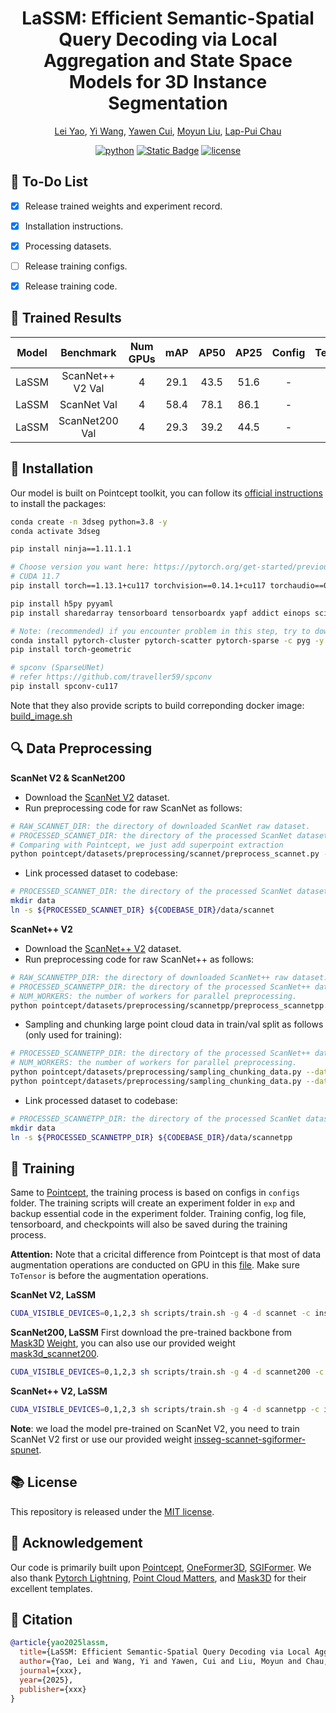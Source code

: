 <div align="center">

# LaSSM: Efficient Semantic-Spatial Query Decoding via Local Aggregation and State Space Models for 3D Instance Segmentation
[Lei Yao](https://rayyoh.github.io/), [Yi Wang](https://wangyintu.github.io/), [Yawen Cui](https://scholar.google.com/citations?hl=zh-CN&user=Er0gOskAAAAJ&view_op=list_works&sortby=pubdate), [Moyun Liu](https://lmomoy.github.io/), [Lap-Pui Chau](https://www.eie.polyu.edu.hk/~lpchau/)

[![python](https://img.shields.io/badge/-Python_3.8-blue?logo=python&logoColor=white)](https://github.com/pre-commit/pre-commit)
[![Static Badge](https://img.shields.io/badge/Weights-grey?style=plastic&logo=huggingface&logoColor=yellow)](https://huggingface.co/RayYoh/LaSSM)
[![license](https://img.shields.io/badge/License-MIT-green.svg?labelColor=gray)](LICENSE)


</div>

## :memo: To-Do List
- [x] Release trained weights and experiment record.
- [x] Installation instructions.
- [x] Processing datasets.
- [ ] Release training configs.
- [x] Release training code.



## :floppy_disk: Trained Results
| Model | Benchmark | Num GPUs | mAP | AP50 | AP25 | Config | Tensorboard | Exp Record | Model |
| :---: | :---: | :---: | :---: | :---: | :---: | :---: | :---: | :---: | :---: |
| LaSSM | ScanNet++ V2 Val | 4 | 29.1 | 43.5 | 51.6 | - | [Link](https://huggingface.co/RayYoh/LaSSM/tensorboard) | [Link](https://huggingface.co/RayYoh/LaSSM/raw/main/scannetpp-lassm-spunet-v2-3/train.log) | [Link](https://huggingface.co/RayYoh/LaSSM/blob/main/scannetpp-lassm-spunet-v2-3/model/model_best.pth) |
| LaSSM | ScanNet Val | 4 | 58.4 | 78.1 | 86.1 | - | - | [Link](https://huggingface.co/RayYoh/LaSSM/raw/main/scannet-lassm-spunet-v2-3/train.log) | [Link](https://huggingface.co/RayYoh/LaSSM/blob/main/scannet-lassm-spunet-v2-3/model/model_best.pth) |
| LaSSM | ScanNet200 Val | 4 | 29.3 | 39.2 | 44.5 | - | - | [Link](https://huggingface.co/RayYoh/LaSSM/raw/main/scannet200-lassm-minkunet-3/train.log) | [Link](https://huggingface.co/RayYoh/LaSSM/blob/main/scannet200-lassm-minkunet-3/model/model_best.pth) |


## :hammer: Installation
Our model is built on Pointcept toolkit, you can follow its [official instructions](https://github.com/Pointcept/Pointcept?tab=readme-ov-file#installation) to install the packages:

```bash
conda create -n 3dseg python=3.8 -y
conda activate 3dseg

pip install ninja==1.11.1.1

# Choose version you want here: https://pytorch.org/get-started/previous-versions/
# CUDA 11.7
pip install torch==1.13.1+cu117 torchvision==0.14.1+cu117 torchaudio==0.13.1 --extra-index-url https://download.pytorch.org/whl/cu117

pip install h5py pyyaml
pip install sharedarray tensorboard tensorboardx yapf addict einops scipy plyfile termcolor timm

# Note: (recommended) if you encounter problem in this step, try to download packages on official web and install locally
conda install pytorch-cluster pytorch-scatter pytorch-sparse -c pyg -y
pip install torch-geometric

# spconv (SparseUNet)
# refer https://github.com/traveller59/spconv
pip install spconv-cu117
```
Note that they also provide scripts to build correponding docker image: [build_image.sh](https://github.com/Pointcept/Pointcept/blob/main/scripts/build_image.sh)


## :mag: Data Preprocessing 
**ScanNet V2 & ScanNet200**
- Download the [ScanNet V2](http://www.scan-net.org/) dataset.
- Run preprocessing code for raw ScanNet as follows:

```bash
# RAW_SCANNET_DIR: the directory of downloaded ScanNet raw dataset.
# PROCESSED_SCANNET_DIR: the directory of the processed ScanNet dataset (output dir).
# Comparing with Pointcept, we just add superpoint extraction
python pointcept/datasets/preprocessing/scannet/preprocess_scannet.py --dataset_root ${RAW_SCANNET_DIR} --output_root ${PROCESSED_SCANNET_DIR}
```
- Link processed dataset to codebase:
```bash
# PROCESSED_SCANNET_DIR: the directory of the processed ScanNet dataset.
mkdir data
ln -s ${PROCESSED_SCANNET_DIR} ${CODEBASE_DIR}/data/scannet
```

**ScanNet++ V2**
- Download the [ScanNet++ V2](https://kaldir.vc.in.tum.de/scannetpp/) dataset.
- Run preprocessing code for raw ScanNet++ as follows:
```bash
# RAW_SCANNETPP_DIR: the directory of downloaded ScanNet++ raw dataset.
# PROCESSED_SCANNETPP_DIR: the directory of the processed ScanNet++ dataset (output dir).
# NUM_WORKERS: the number of workers for parallel preprocessing.
python pointcept/datasets/preprocessing/scannetpp/preprocess_scannetpp.py --dataset_root ${RAW_SCANNETPP_DIR} --output_root ${PROCESSED_SCANNETPP_DIR} --num_workers ${NUM_WORKERS}
```
- Sampling and chunking large point cloud data in train/val split as follows (only used for training):
```bash
# PROCESSED_SCANNETPP_DIR: the directory of the processed ScanNet++ dataset (output dir).
# NUM_WORKERS: the number of workers for parallel preprocessing.
python pointcept/datasets/preprocessing/sampling_chunking_data.py --dataset_root ${PROCESSED_SCANNETPP_DIR} --grid_size 0.01 --chunk_range 6 6 --chunk_stride 3 3 --split train --num_workers ${NUM_WORKERS}
python pointcept/datasets/preprocessing/sampling_chunking_data.py --dataset_root ${PROCESSED_SCANNETPP_DIR} --grid_size 0.01 --chunk_range 6 6 --chunk_stride 3 3 --split val --num_workers ${NUM_WORKERS}
```
- Link processed dataset to codebase:
```bash
# PROCESSED_SCANNETPP_DIR: the directory of the processed ScanNet dataset.
mkdir data
ln -s ${PROCESSED_SCANNETPP_DIR} ${CODEBASE_DIR}/data/scannetpp
```

## 🚀 Training
Same to [Pointcept](https://github.com/Pointcept/Pointcept), the training process is based on configs in `configs` folder. The training scripts will create an experiment folder in `exp` and backup essential code in the experiment folder. Training config, log file, tensorboard, and checkpoints will also be saved during the training process.

**Attention:** Note that a cricital difference from Pointcept is that most of data augmentation operations are conducted on GPU in this [file](/pointcept/custom/transform_tensor.py). Make sure `ToTensor` is before the augmentation operations.

**ScanNet V2, LaSSM**
```bash
CUDA_VISIBLE_DEVICES=0,1,2,3 sh scripts/train.sh -g 4 -d scannet -c insseg-sm-spunet-v2-0 -n insseg-sm-spunet-v2-0
```

**ScanNet200, LaSSM**
First download the pre-trained backbone from [Mask3D](https://github.com/JonasSchult/Mask3D) [Weight](https://github.com/oneformer3d/oneformer3d/releases/download/v1.0/mask3d_scannet200.pth), you can also use our provided weight [mask3d_scannet200](https://huggingface.co/RayYoh/SGIFormer/blob/main/mask3d_scannet200.pth).
```bash
CUDA_VISIBLE_DEVICES=0,1,2,3 sh scripts/train.sh -g 4 -d scannet200 -c insseg-sm-minkunet-0 -n insseg-sm-minkunet-0
```

**ScanNet++ V2, LaSSM**
```bash
CUDA_VISIBLE_DEVICES=0,1,2,3 sh scripts/train.sh -g 4 -d scannetpp -c insseg-sgiformer-spunet-v2 -n insseg-sgiformer-spunet-v2
```
**Note**: we load the model pre-trained on ScanNet V2, you need to train ScanNet V2 first or use our provided weight [insseg-scannet-sgiformer-spunet](https://huggingface.co/RayYoh/SGIFormer/tree/main/insseg-scannet-sgiformer-spunet).


## :books: License

This repository is released under the [MIT license](LICENSE).

## :clap: Acknowledgement

Our code is primarily built upon [Pointcept](https://github.com/Pointcept/Pointcept), [OneFormer3D](https://github.com/oneformer3d/oneformer3d), [SGIFormer](https://github.com/RayYoh/SGIFormer). We also thank [Pytorch Lightning](https://github.com/Lightning-AI/pytorch-lightning), [Point Cloud Matters](https://github.com/HaoyiZhu/PointCloudMatters?tab=readme-ov-file), and [Mask3D](https://github.com/JonasSchult/Mask3D) for their excellent templates.

## :pencil: Citation

```bib
@article{yao2025lassm,
  title={LaSSM: Efficient Semantic-Spatial Query Decoding via Local Aggregation and State Space Models for 3D Instance Segmentation},
  author={Yao, Lei and Wang, Yi and Yawen, Cui and Liu, Moyun and Chau, Lap-Pui},
  journal={xxx},
  year={2025},
  publisher={xxx}
}
```
